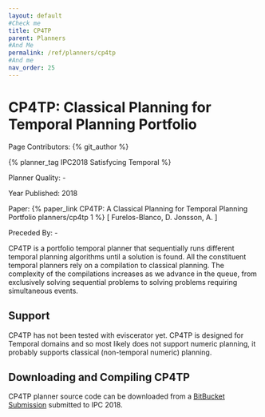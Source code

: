 ```yaml
---
layout: default
#Check me
title: CP4TP
parent: Planners
#And Me
permalink: /ref/planners/cp4tp
#And me
nav_order: 25
---
```

# CP4TP: Classical Planning for Temporal Planning Portfolio

Page Contributors: {% git_author %}

{% planner_tag IPC2018 Satisfycing Temporal %}

Planner Quality: -

Year Published: 2018

Paper: {% paper_link CP4TP: A Classical Planning for Temporal Planning Portfolio planners/cp4tp 1 %} [ Furelos-Blanco, D. Jonsson, A. ]

Preceded By: -

CP4TP is a portfolio temporal planner that sequentially runs different temporal planning algorithms until a solution is found. All the constituent temporal planners rely on a compilation to classical planning. The complexity of the compilations increases as we advance in the queue, from exclusively solving sequential problems to solving problems requiring simultaneous events.

## Support

CP4TP has not been tested with eviscerator yet. CP4TP is designed for Temporal domains and so most likely does not support numeric planning, it probably supports classical (non-temporal numeric) planning. 

## Downloading and Compiling CP4TP

CP4TP planner source code can be downloaded from a [BitBucket Submission](https://bitbucket.org/ipc2018-temporal/team1/src/) submitted to IPC 2018. 
